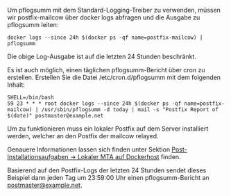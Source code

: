 Um pflogsumm mit dem Standard-Logging-Treiber zu verwenden, müssen wir postfix-mailcow über docker logs abfragen und die Ausgabe zu pflogsumm leiten:

```
docker logs --since 24h $(docker ps -qf name=postfix-mailcow) | pflogsumm
```

Die obige Log-Ausgabe ist auf die letzten 24 Stunden beschränkt.

Es ist auch möglich, einen täglichen pflogsumm-Bericht über cron zu erstellen. Erstellen Sie die Datei /etc/cron.d/pflogsumm mit dem folgenden Inhalt:

```
SHELL=/bin/bash
59 23 * * * root docker logs --since 24h $(docker ps -qf name=postfix-mailcow) | /usr/sbin/pflogsumm -d today | mail -s "Postfix Report of $(date)" postmaster@example.net
```

Um zu funktionieren muss ein lokaler Postfix auf dem Server installiert werden, welcher an den Postfix der mailcow relayed.

Genauere Informationen lassen sich finden unter Sektion [Post-Installationsaufgaben -> Lokaler MTA auf Dockerhost](https://mailcow.github.io/mailcow-dockerized-docs/de/post_installation/firststeps-local_mta/) finden.

Basierend auf den Postfix-Logs der letzten 24 Stunden sendet dieses Beispiel dann jeden Tag um 23:59:00 Uhr einen pflogsumm-Bericht an postmaster@example.net.